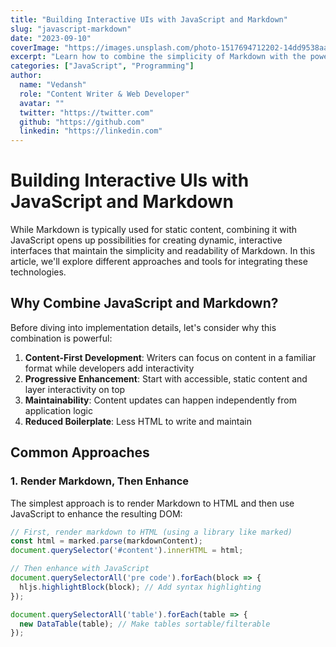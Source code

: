 ```yaml
---
title: "Building Interactive UIs with JavaScript and Markdown"
slug: "javascript-markdown"
date: "2023-09-10"
coverImage: "https://images.unsplash.com/photo-1517694712202-14dd9538aa97?ixlib=rb-4.0.3&auto=format&fit=crop&w=600&q=80"
excerpt: "Learn how to combine the simplicity of Markdown with the power of JavaScript to create dynamic, interactive user interfaces."
categories: ["JavaScript", "Programming"]
author: 
  name: "Vedansh"
  role: "Content Writer & Web Developer"
  avatar: ""
  twitter: "https://twitter.com"
  github: "https://github.com"
  linkedin: "https://linkedin.com"
---
```


# Building Interactive UIs with JavaScript and Markdown

While Markdown is typically used for static content, combining it with JavaScript opens up possibilities for creating dynamic, interactive interfaces that maintain the simplicity and readability of Markdown. In this article, we'll explore different approaches and tools for integrating these technologies.

## Why Combine JavaScript and Markdown?

Before diving into implementation details, let's consider why this combination is powerful:

1. **Content-First Development**: Writers can focus on content in a familiar format while developers add interactivity
2. **Progressive Enhancement**: Start with accessible, static content and layer interactivity on top
3. **Maintainability**: Content updates can happen independently from application logic
4. **Reduced Boilerplate**: Less HTML to write and maintain

## Common Approaches

### 1. Render Markdown, Then Enhance

The simplest approach is to render Markdown to HTML and then use JavaScript to enhance the resulting DOM:

```javascript
// First, render markdown to HTML (using a library like marked)
const html = marked.parse(markdownContent);
document.querySelector('#content').innerHTML = html;

// Then enhance with JavaScript
document.querySelectorAll('pre code').forEach(block => {
  hljs.highlightBlock(block); // Add syntax highlighting
});

document.querySelectorAll('table').forEach(table => {
  new DataTable(table); // Make tables sortable/filterable
});
